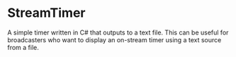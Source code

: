 # StreamTimer
A simple timer written in C# that outputs to a text file. This can be useful for broadcasters who want to display an on-stream timer using a text source from a file.
